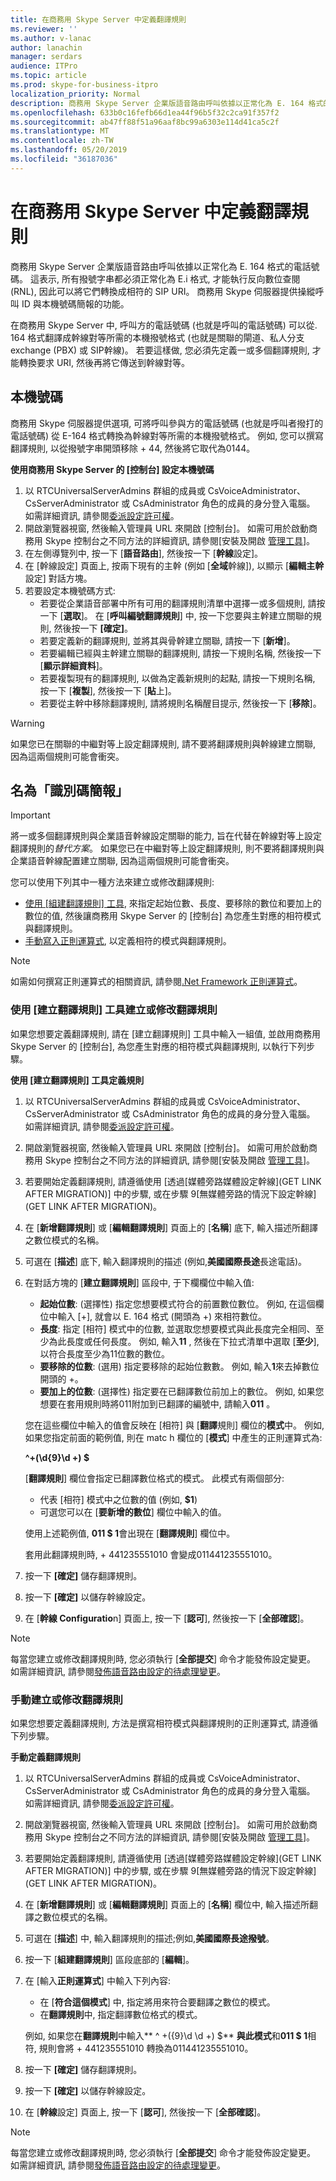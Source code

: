 ```yaml
---
title: 在商務用 Skype Server 中定義翻譯規則
ms.reviewer: ''
ms.author: v-lanac
author: lanachin
manager: serdars
audience: ITPro
ms.topic: article
ms.prod: skype-for-business-itpro
localization_priority: Normal
description: 商務用 Skype Server 企業版語音路由呼叫依據以正常化為 E. 164 格式的電話號碼。 這表示, 所有撥號字串都必須正常化為 E.i 格式, 才能執行反向數位查閱 (RNL), 因此可以將它們轉換成相符的 SIP URI。 商務用 Skype 伺服器提供操縱呼叫 ID 與本機號碼簡報的功能。
ms.openlocfilehash: 633b0c16fefb66d1ea44f96b5f32c2ca91f357f2
ms.sourcegitcommit: ab47ff88f51a96aaf8bc99a6303e114d41ca5c2f
ms.translationtype: MT
ms.contentlocale: zh-TW
ms.lasthandoff: 05/20/2019
ms.locfileid: "36187036"
---
```

# <a name="defining-translation-rules-in-skype-for-business-server"></a>在商務用 Skype Server 中定義翻譯規則

商務用 Skype Server 企業版語音路由呼叫依據以正常化為 E. 164 格式的電話號碼。 這表示, 所有撥號字串都必須正常化為 E.i 格式, 才能執行反向數位查閱 (RNL), 因此可以將它們轉換成相符的 SIP URI。 商務用 Skype 伺服器提供操縱呼叫 ID 與本機號碼簡報的功能。

在商務用 Skype Server 中, 呼叫方的電話號碼 (也就是呼叫的電話號碼) 可以從. 164 格式翻譯成幹線對等所需的本機撥號格式 (也就是關聯的閘道、私人分支 exchange (PBX) 或 SIP幹線)。 若要這樣做, 您必須先定義一或多個翻譯規則, 才能轉換要求 URI, 然後再將它傳送到幹線對等。

## <a name="caller-id-presentation"></a>本機號碼

商務用 Skype 伺服器提供選項, 可將呼叫參與方的電話號碼 (也就是呼叫者撥打的電話號碼) 從 E-164 格式轉換為幹線對等所需的本機撥號格式。 例如, 您可以撰寫翻譯規則, 以從撥號字串開頭移除 + 44, 然後將它取代為0144。

**使用商務用 Skype Server 的 [控制台] 設定本機號碼**

1. 以 RTCUniversalServerAdmins 群組的成員或 CsVoiceAdministrator、CsServerAdministrator 或 CsAdministrator 角色的成員的身分登入電腦。 如需詳細資訊, 請參閱[委派設定許可權](https://technet.microsoft.com/en-us/library/gg412735(v=ocs.15).aspx)。
2. 開啟瀏覽器視窗, 然後輸入管理員 URL 來開啟 [控制台]。 如需可用於啟動商務用 Skype 控制台之不同方法的詳細資訊, 請參閱[安裝及開啟 [管理工具](../../management-tools/install-and-open-administrative-tools.md)]。
3. 在左側導覽列中, 按一下 [**語音路由**], 然後按一下 [**幹線**設定]。
4. 在 [幹線設定] 頁面上, 按兩下現有的主幹 (例如 [**全域**幹線]), 以顯示 [**編輯主幹**設定] 對話方塊。
5. 若要設定本機號碼方式:
    - 若要從企業語音部署中所有可用的翻譯規則清單中選擇一或多個規則, 請按一下 [**選取**]。 在 [**呼叫編號翻譯規則**] 中, 按一下您要與主幹建立關聯的規則, 然後按一下 **[確定]**。
    - 若要定義新的翻譯規則, 並將其與骨幹建立關聯, 請按一下 [**新增**]。 
    - 若要編輯已經與主幹建立關聯的翻譯規則, 請按一下規則名稱, 然後按一下 [**顯示詳細資料**]。
    - 若要複製現有的翻譯規則, 以做為定義新規則的起點, 請按一下規則名稱, 按一下 [**複製**], 然後按一下 [**貼**上]。
    - 若要從主幹中移除翻譯規則, 請將規則名稱醒目提示, 然後按一下 [**移除**]。

> [!Warning] 
> 如果您已在關聯的中繼對等上設定翻譯規則, 請不要將翻譯規則與幹線建立關聯, 因為這兩個規則可能會衝突。 

## <a name="called-id-presentation"></a>名為「識別碼簡報」

> [!Important]
> 將一或多個翻譯規則與企業語音幹線設定關聯的能力, 旨在代替在幹線對等上設定翻譯規則的*替代方案*。 如果您已在中繼對等上設定翻譯規則, 則不要將翻譯規則與企業語音幹線配置建立關聯, 因為這兩個規則可能會衝突。 

您可以使用下列其中一種方法來建立或修改翻譯規則:

- [使用 [組建翻譯規則] 工具](#create-or-modify-a-translation-rule-by-using-the-build-a-translation-rule-tool), 來指定起始位數、長度、要移除的數位和要加上的數位的值, 然後讓商務用 Skype Server 的 [控制台] 為您產生對應的相符模式與翻譯規則。
- [手動寫入正則運算式](#create-or-modify-a-translation-rule-manually), 以定義相符的模式與翻譯規則。

> [!Note]
> 如需如何撰寫正則運算式的相關資訊, 請參閱[.Net Framework 正則運算式](http://go.microsoft.com/fwlink/p/?linkId=140927)。 

### <a name="create-or-modify-a-translation-rule-by-using-the-build-a-translation-rule-tool"></a>使用 [建立翻譯規則] 工具建立或修改翻譯規則

如果您想要定義翻譯規則, 請在 [建立翻譯規則] 工具中輸入一組值, 並啟用商務用 Skype Server 的 [控制台], 為您產生對應的相符模式與翻譯規則, 以執行下列步驟。 

**使用 [建立翻譯規則] 工具定義規則**

1. 以 RTCUniversalServerAdmins 群組的成員或 CsVoiceAdministrator、CsServerAdministrator 或 CsAdministrator 角色的成員的身分登入電腦。 如需詳細資訊, 請參閱[委派設定許可權](https://technet.microsoft.com/en-us/library/gg412735(v=ocs.15).aspx)。
2. 開啟瀏覽器視窗, 然後輸入管理員 URL 來開啟 [控制台]。 如需可用於啟動商務用 Skype 控制台之不同方法的詳細資訊, 請參閱[安裝及開啟 [管理工具](../../management-tools/install-and-open-administrative-tools.md)]。
3. 若要開始定義翻譯規則, 請遵循使用 [透過[媒體旁路媒體設定幹線](GET LINK AFTER MIGRATION)] 中的步驟, 或在步驟 9[無媒體旁路的情況下設定幹線](GET LINK AFTER MIGRATION)。
4. 在 [**新增翻譯規則**] 或 [**編輯翻譯規則**] 頁面上的 [**名稱**] 底下, 輸入描述所翻譯之數位模式的名稱。
5. 可選在 [**描述**] 底下, 輸入翻譯規則的描述 (例如,**美國國際長途**長途電話)。
6. 在對話方塊的 [**建立翻譯規則**] 區段中, 于下欄欄位中輸入值:
    - **起始位數**: (選擇性) 指定您想要模式符合的前置數位數位。 例如, 在這個欄位中輸入 [+], 就會以 E. 164 格式 (開頭為 +) 來相符數位。
    - **長度**: 指定 [相符] 模式中的位數, 並選取您想要模式與此長度完全相同、至少為此長度或任何長度。 例如, 輸入**11** , 然後在下拉式清單中選取 [**至少**], 以符合長度至少為11位數的數位。
    - **要移除的位數**: (選用) 指定要移除的起始位數數。 例如, 輸入**1**來去掉數位開頭的 +。
    - **要加上的位數**: (選擇性) 指定要在已翻譯數位前加上的數位。 例如, 如果您想要在套用規則時將011附加到已翻譯的編號中, 請輸入**011** 。
    
    您在這些欄位中輸入的值會反映在 [相符] 與 [**翻譯**規則] 欄位的**模式**中。 例如, 如果您指定前面的範例值, 則在 matc h 欄位的 [**模式**] 中產生的正則運算式為:
    
    **^\+(\d{9}\d +) $** 

    [**翻譯規則**] 欄位會指定已翻譯數位格式的模式。 此模式有兩個部分:
    - 代表 [相符] 模式中之位數的值 (例如, **$1**)
    - 可選您可以在 [**要新增的數位**] 欄位中輸入的值。

    使用上述範例值, **011 $ 1**會出現在 [**翻譯規則**] 欄位中。
    
    套用此翻譯規則時, + 441235551010 會變成011441235551010。
7. 按一下 **[確定]** 儲存翻譯規則。
8. 按一下 **[確定]** 以儲存幹線設定。
9. 在 [**幹線 Configuratio**n] 頁面上, 按一下 [**認可**], 然後按一下 [**全部確認**]。 

> [!Note]
> 每當您建立或修改翻譯規則時, 您必須執行 [**全部提交**] 命令才能發佈設定變更。 如需詳細資訊, 請參閱[發佈語音路由設定的待處理變更](https://technet.microsoft.com/en-us/library/gg413088(v=ocs.15).aspx)。 

### <a name="create-or-modify-a-translation-rule-manually"></a>手動建立或修改翻譯規則

如果您想要定義翻譯規則, 方法是撰寫相符模式與翻譯規則的正則運算式, 請遵循下列步驟。 

**手動定義翻譯規則**

1. 以 RTCUniversalServerAdmins 群組的成員或 CsVoiceAdministrator、CsServerAdministrator 或 CsAdministrator 角色的成員的身分登入電腦。 如需詳細資訊, 請參閱[委派設定許可權](https://technet.microsoft.com/en-us/library/gg412735(v=ocs.15).aspx)。
2. 開啟瀏覽器視窗, 然後輸入管理員 URL 來開啟 [控制台]。 如需可用於啟動商務用 Skype 控制台之不同方法的詳細資訊, 請參閱[安裝及開啟 [管理工具](../../management-tools/install-and-open-administrative-tools.md)]。
3. 若要開始定義翻譯規則, 請遵循使用 [透過[媒體旁路媒體設定幹線](GET LINK AFTER MIGRATION)] 中的步驟, 或在步驟 9[無媒體旁路的情況下設定幹線](GET LINK AFTER MIGRATION)。
4. 在 [**新增翻譯規則**] 或 [**編輯翻譯規則**] 頁面上的 [**名稱**] 欄位中, 輸入描述所翻譯之數位模式的名稱。
5. 可選在 [**描述**] 中, 輸入翻譯規則的描述;例如,**美國國際長途撥號**。
6. 按一下 [**組建翻譯規則**] 區段底部的 [**編輯**]。
7. 在 [輸入**正則運算式**] 中輸入下列內容:
    - 在 [**符合這個模式**] 中, 指定將用來符合要翻譯之數位的模式。
    - 在**翻譯規則**中, 指定翻譯數位格式的模式。

    例如, 如果您在**翻譯規則**中輸入** ^ \+({9}\d \d +) $** **與此模式**和**011 $ 1**相符, 規則會將 + 441235551010 轉換為011441235551010。
8. 按一下 **[確定]** 儲存翻譯規則。
9. 按一下 **[確定]** 以儲存幹線設定。
10. 在 [**幹線**設定] 頁面上, 按一下 [**認可**], 然後按一下 [**全部確認**]。 

> [!Note] 
> 每當您建立或修改翻譯規則時, 您必須執行 [**全部提交**] 命令才能發佈設定變更。 如需詳細資訊, 請參閱[發佈語音路由設定的待處理變更](https://technet.microsoft.com/en-us/library/gg413088(v=ocs.15).aspx)。 
